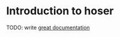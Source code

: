 # Introduction to hoser

TODO: write [great documentation](http://jacobian.org/writing/what-to-write/)
